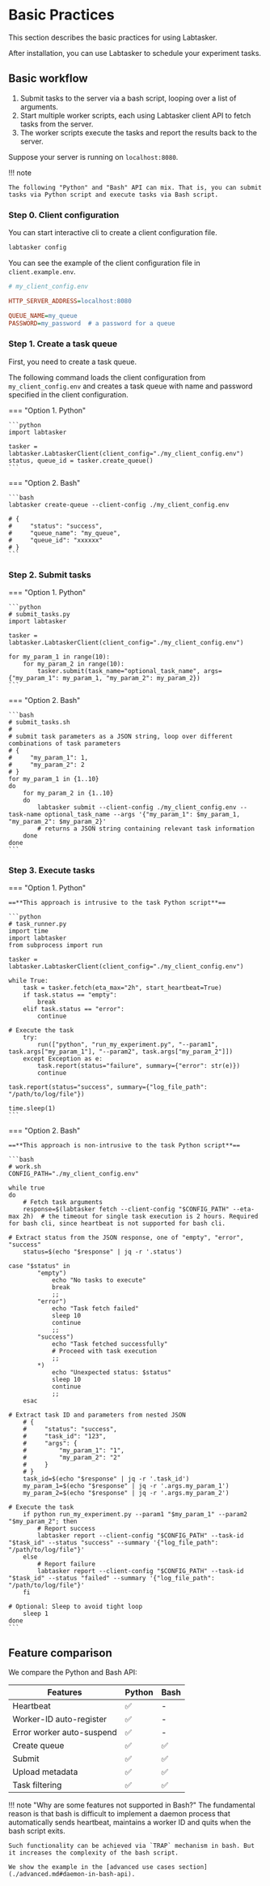 # Basic Practices

This section describes the basic practices for using Labtasker.

After installation, you can use Labtasker to schedule your experiment tasks.

## Basic workflow

1. Submit tasks to the server via a bash script, looping over a list of arguments.
2. Start multiple worker scripts, each using Labtasker client API to fetch tasks from the server.
3. The worker scripts execute the tasks and report the results back to the server.

Suppose your server is running on `localhost:8080`.

!!! note

    The following "Python" and "Bash" API can mix. That is, you can submit tasks via Python script and execute tasks via Bash script.

### Step 0. Client configuration

You can start interactive cli to create a client configuration file.

```bash
labtasker config
```

You can see the example of the client configuration file in `client.example.env`.

```ini
# my_client_config.env

HTTP_SERVER_ADDRESS=localhost:8080

QUEUE_NAME=my_queue
PASSWORD=my_password  # a password for a queue
```

### Step 1. Create a task queue

First, you need to create a task queue.

The following command loads the client configuration from `my_client_config.env` and creates a task queue with name and password specified in the client configuration.

=== "Option 1. Python"

    ```python
    import labtasker

    tasker = labtasker.LabtaskerClient(client_config="./my_client_config.env")
    status, queue_id = tasker.create_queue()
    ```

=== "Option 2. Bash"

    ```bash
    labtasker create-queue --client-config ./my_client_config.env

    # {
    #     "status": "success",
    #     "queue_name": "my_queue",
    #     "queue_id": "xxxxxx"
    # }
    ```

### Step 2. Submit tasks

=== "Option 1. Python"

    ```python
    # submit_tasks.py
    import labtasker

    tasker = labtasker.LabtaskerClient(client_config="./my_client_config.env")

    for my_param_1 in range(10):
        for my_param_2 in range(10):
            tasker.submit(task_name="optional_task_name", args={"my_param_1": my_param_1, "my_param_2": my_param_2})
    ```

=== "Option 2. Bash"

    ```bash
    # submit_tasks.sh
    #
    # submit task parameters as a JSON string, loop over different combinations of task parameters
    # {
    #     "my_param_1": 1,
    #     "my_param_2": 2
    # }
    for my_param_1 in {1..10}
    do
        for my_param_2 in {1..10}
        do
            labtasker submit --client-config ./my_client_config.env --task-name optional_task_name --args '{"my_param_1": $my_param_1, "my_param_2": $my_param_2}'
            # returns a JSON string containing relevant task information
        done
    done
    ```

### Step 3. Execute tasks

=== "Option 1. Python"

    ==**This approach is intrusive to the task Python script**==

    ```python
    # task_runner.py
    import time
    import labtasker
    from subprocess import run

    tasker = labtasker.LabtaskerClient(client_config="./my_client_config.env")

    while True:
        task = tasker.fetch(eta_max="2h", start_heartbeat=True)
        if task.status == "empty":
            break
        elif task.status == "error":
            continue

    # Execute the task
        try:
            run(["python", "run_my_experiment.py", "--param1", task.args["my_param_1"], "--param2", task.args["my_param_2"]])
        except Exception as e:
            task.report(status="failure", summary={"error": str(e)})
            continue

    task.report(status="success", summary={"log_file_path": "/path/to/log/file"})

    time.sleep(1)
    ```

=== "Option 2. Bash"

    ==**This approach is non-intrusive to the task Python script**==

    ```bash
    # work.sh
    CONFIG_PATH="./my_client_config.env"

    while true
    do
        # Fetch task arguments
        response=$(labtasker fetch --client-config "$CONFIG_PATH" --eta-max 2h)  # the timeout for single task execution is 2 hours. Required for bash cli, since heartbeat is not supported for bash cli.

    # Extract status from the JSON response, one of "empty", "error", "success"
        status=$(echo "$response" | jq -r '.status')

    case "$status" in
            "empty")
                echo "No tasks to execute"
                break
                ;;
            "error")
                echo "Task fetch failed"
                sleep 10
                continue
                ;;
            "success")
                echo "Task fetched successfully"
                # Proceed with task execution
                ;;
            *)
                echo "Unexpected status: $status"
                sleep 10
                continue
                ;;
        esac

    # Extract task ID and parameters from nested JSON
        # {
        #     "status": "success",
        #     "task_id": "123",
        #     "args": {
        #         "my_param_1": "1",
        #         "my_param_2": "2"
        #     }
        # }
        task_id=$(echo "$response" | jq -r '.task_id')
        my_param_1=$(echo "$response" | jq -r '.args.my_param_1')
        my_param_2=$(echo "$response" | jq -r '.args.my_param_2')

    # Execute the task
        if python run_my_experiment.py --param1 "$my_param_1" --param2 "$my_param_2"; then
            # Report success
            labtasker report --client-config "$CONFIG_PATH" --task-id "$task_id" --status "success" --summary '{"log_file_path": "/path/to/log/file"}'
        else
            # Report failure
            labtasker report --client-config "$CONFIG_PATH" --task-id "$task_id" --status "failed" --summary '{"log_file_path": "/path/to/log/file"}'
        fi

    # Optional: Sleep to avoid tight loop
        sleep 1
    done
    ```

## Feature comparison

We compare the Python and Bash API:

| Features                  | Python | Bash |
| ------------------------- | ------ | ---- |
| Heartbeat                 | ✅     | -    |
| Worker-ID auto-register   | ✅     | -    |
| Error worker auto-suspend | ✅     | -    |
| Create queue              | ✅     | ✅   |
| Submit                    | ✅     | ✅   |
| Upload metadata           | ✅     | ✅   |
| Task filtering            | ✅     | ✅   |

!!! note "Why are some features not supported in Bash?"
    The fundamental reason is that bash is difficult to implement a daemon process that automatically sends heartbeat, maintains a worker ID and quits when the bash script exits.

    Such functionality can be achieved via `TRAP` mechanism in bash. But it increases the complexity of the bash script.

    We show the example in the [advanced use cases section](./advanced.md#daemon-in-bash-api).
